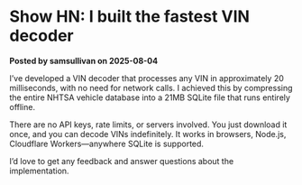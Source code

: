 # Show HN: I built the fastest VIN decoder

**Posted by samsullivan on 2025-08-04**

I’ve developed a VIN decoder that processes any VIN in approximately 20 milliseconds, with no need for network calls. I achieved this by compressing the entire NHTSA vehicle database into a 21MB SQLite file that runs entirely offline.

There are no API keys, rate limits, or servers involved. You just download it once, and you can decode VINs indefinitely. It works in browsers, Node.js, Cloudflare Workers—anywhere SQLite is supported.

I’d love to get any feedback and answer questions about the implementation.